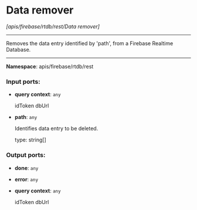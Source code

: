 # Data remover

_[apis/firebase/rtdb/rest/Data remover]_

---

Removes the data entry identified by 'path', from a Firebase Realtime Database.

---

__Namespace__: apis/firebase/rtdb/rest

### Input ports:

* __query context__: ` any `

    idToken
    dbUrl


* __path__: ` any `

    Identifies data entry to be deleted.
    
    type: string[]

### Output ports:

* __done__: ` any `


* __error__: ` any `


* __query context__: ` any `

    idToken
    dbUrl


